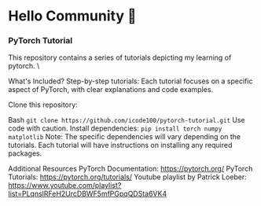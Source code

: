 # Hello Community 👋

### PyTorch Tutorial
This repository contains a series of tutorials depicting my learning of pytorch. \

What's Included?
Step-by-step tutorials: Each tutorial focuses on a specific aspect of PyTorch, with clear explanations and code examples.

Clone this repository:

Bash
`git clone https://github.com/icode100/pytorch-tutorial.git`
Use code with caution.
Install dependencies:
`pip install torch numpy matplotlib`
Note: The specific dependencies will vary depending on the tutorials. Each tutorial will have instructions on installing any required packages.


Additional Resources
PyTorch Documentation: https://pytorch.org/
PyTorch Tutorials: https://pytorch.org/tutorials/
Youtube playlist by Patrick Loeber: https://www.youtube.com/playlist?list=PLqnslRFeH2UrcDBWF5mfPGpqQDSta6VK4
